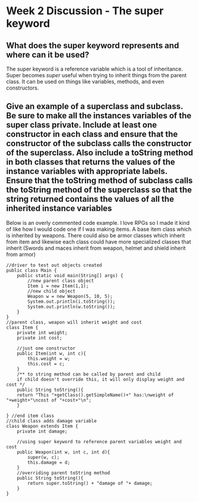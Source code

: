 # Week 2 Discussion - The super keyword

## What does the super keyword represents and where can it be used?

The super keyword is a reference variable which is a tool of inheritance. Super becomes *super* useful when trying to inherit things from the parent class. It can be used on things like variables, methods, and even constructors.

## Give an example of a superclass and subclass. Be sure to make all the instances variables of the super class private. Include at least one constructor in each class and ensure that the constructor of the subclass calls the constructor of the superclass. Also include a toString method in both classes that returns the values of the instance variables with appropriate labels. Ensure that the toString method of subclass calls the toString method of the superclass so that the string returned contains the values of all the inherited instance variables

 Below is an overly commented code example. I love RPGs so I made it kind of like how I would code one if I was making items. A base item class which is inherited by weapons. There could also be armor classes which inherit from item and likewise each class could have more specialized classes that inherit (Swords and maces inherit from weapon, helmet and shield inherit from armor)

    //driver to test out objects created
    public class Main {
        public static void main(String[] args) {
            //new parent class object
            Item i = new Item(1,1);
            //new child object
            Weapon w = new Weapon(5, 10, 5);
            System.out.println(i.toString());
            System.out.println(w.toString());
        }
    }
    //parent class, weapon will inherit weight and cost
    class Item {
        private int weight;
        private int cost;

        //just one constructor
        public Item(int w, int c){
            this.weight = w;
            this.cost = c;
        }
        /** to string method can be called by parent and child
        if child doesn't override this, it will only display weight and cost */
        public String toString(){
        return "This "+getClass().getSimpleName()+" has:\nweight of "+weight+"\ncost of "+cost+"\n";
        }

    } //end item class
    //child class adds damage variable
    class Weapon extends Item {
        private int damage;

        //using super keyword to reference parent variables weight and cost
        public Weapon(int w, int c, int d){
            super(w, c);
            this.damage = d;
        }
        //overriding parent toString method
        public String toString(){
            return super.toString() + "damage of "+ damage;
        }
    }
